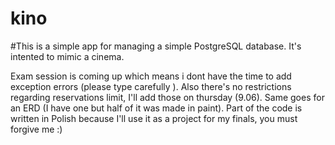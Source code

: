 # kino
#This is a simple app for managing a simple PostgreSQL database.
It's intented to mimic a cinema.

Exam session is coming up which means i dont have the time to add exception errors (please type carefully ). Also there's no restrictions regarding reservations limit, I'll add those on thursday (9.06). Same goes for an ERD (I have one but half of it was made in paint).
Part of the code is written in Polish because I'll use it as a project for my finals, you must forgive me :)
